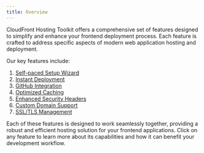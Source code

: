 ```yaml
---
title: Overview
---
```


CloudFront Hosting Toolkit offers a comprehensive set of features designed to simplify and enhance your frontend deployment process. Each feature is crafted to address specific aspects of modern web application hosting and deployment.

Our key features include:

1. [Self-paced Setup Wizard](/features/setup-wizard)
2. [Instant Deployment](/features/instant-deployment)
3. [GitHub Integration](/features/github-integration)
4. [Optimized Caching](/features/optimized-caching)
5. [Enhanced Security Headers](/features/security-headers)
6. [Custom Domain Support](/features/custom-domains)
7. [SSL/TLS Management](/features/ssl-tls-management)

Each of these features is designed to work seamlessly together, providing a robust and efficient hosting solution for your frontend applications. Click on any feature to learn more about its capabilities and how it can benefit your development workflow.